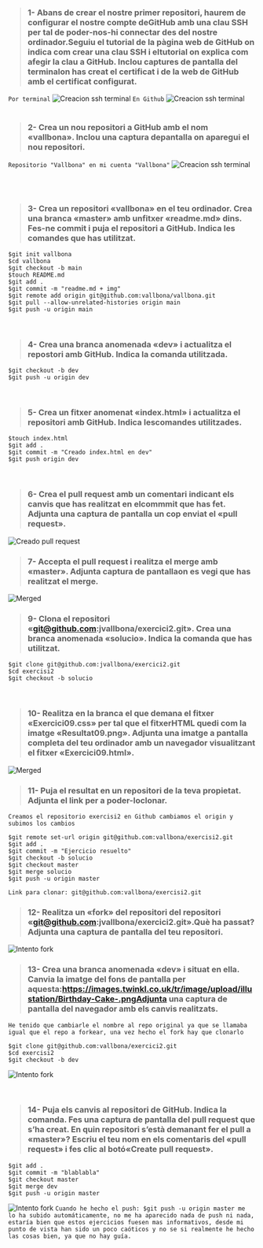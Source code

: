 > ### 1- Abans de crear el nostre primer repositori, haurem de configurar el nostre compte deGitHub amb una clau SSH per tal de poder-nos-hi connectar des del nostre ordinador.Seguiu el tutorial de la  pàgina web de GitHub  on indica com crear una clau SSH i eltutorial on explica com afegir la clau a GitHub. Inclou captures de pantalla del terminalon has creat el certificat i de la web de GitHub amb el certificat configurat. 
``Por terminal``
![Creacion ssh terminal](./img//terminalCreacionSSH.png)
``En Github``
![Creacion ssh terminal](./img//sshConfigGitHub.png)
<br/>
<br/>

> ### 2- Crea   un   nou   repositori   a   GitHub   amb   el   nom   «vallbona».   Inclou   una   captura   depantalla on aparegui el nou repositori. 

``Repositorio "Vallbona" en mi cuenta "Vallbona"``
![Creacion ssh terminal](./img/RepositorioGitHub.png)

<br/>
<br/>

> ### 3- Crea un repositori «vallbona» en el teu ordinador. Crea una branca «master» amb unfitxer «readme.md» dins. Fes-ne commit i puja el repositori a GitHub. Indica les comandes que has utilitzat. 

```
$git init vallbona
$cd vallbona
$git checkout -b main
$touch README.md
$git add .
$git commit -m "readme.md + img"
$git remote add origin git@github.com:vallbona/vallbona.git
$git pull --allow-unrelated-histories origin main
$git push -u origin main
```

<br/>

> ### 4- Crea   una   branca   anomenada   «dev»   i   actualitza   el   repostori   amb   GitHub.   Indica   la comanda utilitzada. 

```
$git checkout -b dev
$git push -u origin dev

```

<br/>

> ### 5- Crea un fitxer anomenat «index.html» i actualitza el repositori amb GitHub. Indica lescomandes utilitzades. 

```
$touch index.html
$git add .
$git commit -m "Creado index.html en dev"
$git push origin dev

```

<br/>

> ### 6- Crea   el   pull   request   amb   un   comentari   indicant   els   canvis   que   has   realitzat   en   elcommmit que has fet. Adjunta una captura de pantalla un cop enviat el «pull request». 

![Creado pull request](./img/creadoPullRequest.png)
<br/>

> ### 7- Accepta el pull request i realitza el merge amb «master». Adjunta captura de pantallaon es vegi que has realitzat el merge. 

![Merged](./img/merged.png)
<br/>

> ### 9- Clona   el   repositori   «git@github.com:jvallbona/exercici2.git».   Crea   una   branca anomenada «solucio». Indica la comanda que has utilitzat. 

```
$git clone git@github.com:jvallbona/exercici2.git
$cd exercisi2
$git checkout -b solucio

```
<br/>

> ### 10- Realitza   en   la  branca   el  que   demana   el  fitxer   «Exercici09.css»   per   tal  que   el  fitxerHTML quedi com la imatge «Resultat09.png». Adjunta una imatge a pantalla completa del teu ordinador amb un navegador visualitzant el fitxer «Exercici09.html». 

![Merged](./img/resultado.png)
<br/>

> ### 11- Puja   el   resultat   en  un   repositori   de   la   teva   propietat.  Adjunta   el   link   per   a   poder-loclonar. 

``Creamos el repositorio exercisi2 en Github cambiamos el origin y subimos los cambios``
```
$git remote set-url origin git@github.com:vallbona/exercisi2.git
$git add .
$git commit -m "Ejercicio resuelto"
$git checkout -b solucio
$git checkout master
$git merge solucio
$git push -u origin master

```
``Link para clonar: git@github.com:vallbona/exercisi2.git``
<br/>

> ### 12- Realitza un «fork» del repositori del repositori «git@github.com:jvallbona/exercici2.git».Què ha passat? Adjunta una captura de pantalla del teu repositori. 

![Intento fork](./img/fork.png)
<br/>

> ### 13- Crea   una   branca   anomenada   «dev»   i   situat   en   ella.   Canvia   la   imatge   del   fons   de pantalla per aquesta:https://images.twinkl.co.uk/tr/image/upload/illustation/Birthday-Cake-.pngAdjunta una captura de pantalla del navegador amb els canvis realitzats. 

``He tenido que cambiarle el nombre al repo original ya que se llamaba igual que el repo a forkear, una vez hecho el fork hay que clonarlo``
```
$git clone git@github.com:vallbona/exercici2.git
$cd exercisi2
$git checkout -b dev

```
![Intento fork](./img/cambioBackground.png)

<br/>

> ### 14- Puja els canvis al repositori de GitHub. Indica la comanda. Fes una captura de pantalla del   pull   request   que   s’ha   creat.   En   quin   repositori   s’està   demanant   fer   el   pull   a «master»? Escriu el  teu  nom en els comentaris  del «pull request»  i fes  clic al  botó«Create pull request». 

```
$git add .
$git commit -m "blablabla"
$git checkout master
$git merge dev
$git push -u origin master
```
![Intento fork](./img/NoFunciona.png)
``Cuando he hecho el push: $git push -u origin master me lo ha subido automáticamente, no me ha aparecido nada de push ni nada, estaría bien que estos ejercicios fuesen mas informativos, desde mi punto de vista han sido un poco caóticos y no se si realmente he hecho las cosas bien, ya que no hay guía.``
<br/>